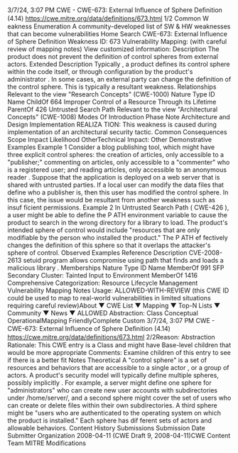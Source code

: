 3/7/24, 3:07 PM CWE - CWE-673: External Inﬂuence of Sphere Deﬁnition (4.14)
https://cwe.mitre.org/data/deﬁnitions/673.html 1/2
Common W eakness Enumeration
A community-developed list of SW & HW weaknesses that can become
vulnerabilities
Home Search
CWE-673: External Influence of Sphere Definition
Weakness ID: 673
Vulnerability Mapping: (with careful review of mapping notes)
View customized information:
 Description
The product does not prevent the definition of control spheres from external actors.
 Extended Description
Typically , a product defines its control sphere within the code itself, or through configuration by the product's administrator . In some
cases, an external party can change the definition of the control sphere. This is typically a resultant weakness.
 Relationships
 Relevant to the view "Research Concepts" (CWE-1000)
Nature Type ID Name
ChildOf 664 Improper Control of a Resource Through its Lifetime
ParentOf 426 Untrusted Search Path
 Relevant to the view "Architectural Concepts" (CWE-1008)
 Modes Of Introduction
Phase Note
Architecture and Design
Implementation REALIZA TION: This weakness is caused during implementation of an architectural security tactic.
 Common Consequences
Scope Impact Likelihood
OtherTechnical Impact: Other
 Demonstrative Examples
Example 1
Consider a blog publishing tool, which might have three explicit control spheres: the creation of articles, only accessible to a
"publisher;" commenting on articles, only accessible to a "commenter" who is a registered user; and reading articles, only accessible
to an anonymous reader . Suppose that the application is deployed on a web server that is shared with untrusted parties. If a local
user can modify the data files that define who a publisher is, then this user has modified the control sphere. In this case, the issue
would be resultant from another weakness such as insuf ficient permissions.
Example 2
In Untrusted Search Path ( CWE-426 ), a user might be able to define the P ATH environment variable to cause the product to search in
the wrong directory for a library to load. The product's intended sphere of control would include "resources that are only modifiable by
the person who installed the product." The P ATH ef fectively changes the definition of this sphere so that it overlaps the attacker's
sphere of control.
 Observed Examples
Reference Description
CVE-2008-2613 setuid program allows compromise using path that finds and loads a malicious library .
 Memberships
Nature Type ID Name
MemberOf 991 SFP Secondary Cluster: Tainted Input to Environment
MemberOf 1416 Comprehensive Categorization: Resource Lifecycle Management
 Vulnerability Mapping Notes
Usage: ALLOWED-WITH-REVIEW
(this CWE ID could be used to map to real-world vulnerabilities in limited situations requiring careful review)About ▼ CWE List ▼ Mapping ▼ Top-N Lists ▼ Community ▼ News ▼
ALLOWED
Abstraction: Class
Conceptual OperationalMapping
FriendlyComplete Custom
3/7/24, 3:07 PM CWE - CWE-673: External Inﬂuence of Sphere Deﬁnition (4.14)
https://cwe.mitre.org/data/deﬁnitions/673.html 2/2Reason: Abstraction
Rationale:
This CWE entry is a Class and might have Base-level children that would be more appropriate
Comments:
Examine children of this entry to see if there is a better fit
 Notes
Theoretical
A "control sphere" is a set of resources and behaviors that are accessible to a single actor , or a group of actors. A product's security
model will typically define multiple spheres, possibly implicitly . For example, a server might define one sphere for "administrators"
who can create new user accounts with subdirectories under /home/server/, and a second sphere might cover the set of users who
can create or delete files within their own subdirectories. A third sphere might be "users who are authenticated to the operating
system on which the product is installed." Each sphere has dif ferent sets of actors and allowable behaviors.
 Content History
 Submissions
Submission Date Submitter Organization
2008-04-11
(CWE Draft 9, 2008-04-11)CWE Content Team MITRE
 Modifications